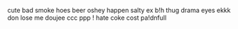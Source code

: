 cute
bad smoke
hoes
beer
oshey
happen
salty
ex b!h
thug
drama
eyes
ekkk
don
lose me
doujee
ccc
ppp
! hate coke
cost
pa!dnfull
